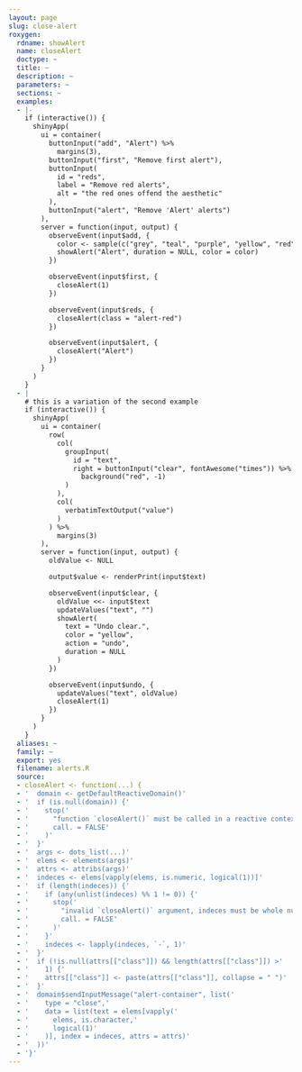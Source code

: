 ```yaml
---
layout: page
slug: close-alert
roxygen:
  rdname: showAlert
  name: closeAlert
  doctype: ~
  title: ~
  description: ~
  parameters: ~
  sections: ~
  examples:
  - |-
    if (interactive()) {
      shinyApp(
        ui = container(
          buttonInput("add", "Alert") %>%
            margins(3),
          buttonInput("first", "Remove first alert"),
          buttonInput(
            id = "reds",
            label = "Remove red alerts",
            alt = "the red ones offend the aesthetic"
          ),
          buttonInput("alert", "Remove 'Alert' alerts")
        ),
        server = function(input, output) {
          observeEvent(input$add, {
            color <- sample(c("grey", "teal", "purple", "yellow", "red"), 1)
            showAlert("Alert", duration = NULL, color = color)
          })

          observeEvent(input$first, {
            closeAlert(1)
          })

          observeEvent(input$reds, {
            closeAlert(class = "alert-red")
          })

          observeEvent(input$alert, {
            closeAlert("Alert")
          })
        }
      )
    }
  - |
    # this is a variation of the second example
    if (interactive()) {
      shinyApp(
        ui = container(
          row(
            col(
              groupInput(
                id = "text",
                right = buttonInput("clear", fontAwesome("times")) %>%
                  background("red", -1)
              )
            ),
            col(
              verbatimTextOutput("value")
            )
          ) %>%
            margins(3)
        ),
        server = function(input, output) {
          oldValue <- NULL

          output$value <- renderPrint(input$text)

          observeEvent(input$clear, {
            oldValue <<- input$text
            updateValues("text", "")
            showAlert(
              text = "Undo clear.",
              color = "yellow",
              action = "undo",
              duration = NULL
            )
          })

          observeEvent(input$undo, {
            updateValues("text", oldValue)
            closeAlert(1)
          })
        }
      )
    }
  aliases: ~
  family: ~
  export: yes
  filename: alerts.R
  source:
  - closeAlert <- function(...) {
  - '  domain <- getDefaultReactiveDomain()'
  - '  if (is.null(domain)) {'
  - '    stop('
  - '      "function `closeAlert()` must be called in a reactive context",'
  - '      call. = FALSE'
  - '    )'
  - '  }'
  - '  args <- dots_list(...)'
  - '  elems <- elements(args)'
  - '  attrs <- attribs(args)'
  - '  indeces <- elems[vapply(elems, is.numeric, logical(1))]'
  - '  if (length(indeces)) {'
  - '    if (any(unlist(indeces) %% 1 != 0)) {'
  - '      stop('
  - '        "invalid `closeAlert()` argument, indeces must be whole numbers",'
  - '        call. = FALSE'
  - '      )'
  - '    }'
  - '    indeces <- lapply(indeces, `-`, 1)'
  - '  }'
  - '  if (!is.null(attrs[["class"]]) && length(attrs[["class"]]) >'
  - '    1) {'
  - '    attrs[["class"]] <- paste(attrs[["class"]], collapse = " ")'
  - '  }'
  - '  domain$sendInputMessage("alert-container", list('
  - '    type = "close",'
  - '    data = list(text = elems[vapply('
  - '      elems, is.character,'
  - '      logical(1)'
  - '    )], index = indeces, attrs = attrs)'
  - '  ))'
  - '}'
---
```

